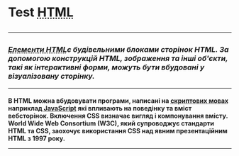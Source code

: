 <!DOCTYPE html>
<html>
 <body>
    <meta charset="utf-8"
        <meta name="author" content="Muzychuk Sasha"
        <meta name="description" content="Test content"
        <metd name="keywords" content="Test HTML">

  <h1> Test <abbr title="HTML — це мова тегів, засобами якої здійснюється розмічання веб-сторінок для мережі Інтернет. Браузери отримують HTML-документи з веб-сервера або з локальної пам'яті й передають документи в мультимедійні веб-сторінки. HTML описує структуру веб-сторінки семантично і початково підказки для відображення документа.">HTML</abbr>
<hr>
<p><h3><i><abbr title="Елементи HTML — основні компоненти мови розмітки HTML. HTML-документ складається з головного елементу html, до змісту якого додаються інші елементи.">Елементи HTML</abbr>є будівельними блоками сторінок HTML. За допомогою конструкцій HTML, зображення та інші об'єкти, такі як інтерактивні форми, можуть бути вбудовані у візуалізовану сторінку.</i></h3></p>
<hr>
  <anddress><h4><p>В HTML можна вбудовувати програми, написані на <abbr title="Скриптова мова (англ. scripting language) — мова програмування, розроблена для запису «сценаріїв», послідовностей операцій, які користувач може виконувати на комп'ютері. Прості скриптові мови раніше часто називали мовами пакетної обробки (batch languages або job control languages). Сценарії зазвичай інтерпретуються, а не компілюються.">скриптових мовах</abbr> наприклад <abbr title="JavaScript (JS) — динамічна, об'єктно-орієнтована[5] прототипна мова програмування. Реалізація стандарту ECMAScript. Найчастіше використовується для створення сценаріїв вебсторінок, що надає можливість на боці клієнта (пристрої кінцевого користувача) взаємодіяти з користувачем, керувати браузером, асинхронно обмінюватися даними з сервером, змінювати структуру та зовнішній вигляд вебсторінки.">JavaScript</abbr> які впливають на поведінку та вміст вебсторінок. Включення CSS визначає вигляд і компонування вмісту. World Wide Web Consortium (W3C), який супроводжує стандарти HTML та CSS, заохочує використання CSS над явним презентаційним HTML з 1997 року.
<hr>
  
 <body>
<html>
